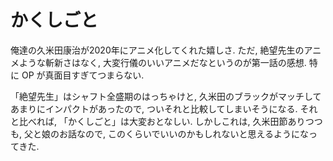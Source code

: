 # かくしごと

俺達の久米田康治が2020年にアニメ化してくれた嬉しさ.
ただ, 絶望先生のアニメような斬新さはなく, 大変行儀のいいアニメだなというのが第一話の感想.
特に OP が真面目すぎてつまらない.

<div class="youtube" src-id="f8p9_r2w98g"></div>
<div class="youtube" src-id="tOv4k7wmzoE"></div>

「絶望先生」はシャフト全盛期のはっちゃけと, 久米田のブラックがマッチしてあまりにインパクトがあったので, ついそれと比較してしまいそうになる.
それと比べれば, 「かくしごと」は大変おとなしい.
しかしこれは, 久米田節ありつつも, 父と娘のお話なので, このくらいでいいのかもしれないと思えるようになってきた.
